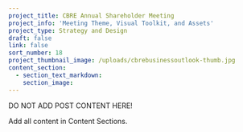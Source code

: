 ```yaml
---
project_title: CBRE Annual Shareholder Meeting
project_info: 'Meeting Theme, Visual Toolkit, and Assets'
project_type: Strategy and Design
draft: false
link: false
sort_number: 18
project_thumbnail_image: /uploads/cbrebusinessoutlook-thumb.jpg
content_section:
  - section_text_markdown:
    section_image:
---
```



DO NOT ADD POST CONTENT HERE!

Add all content in Content Sections.